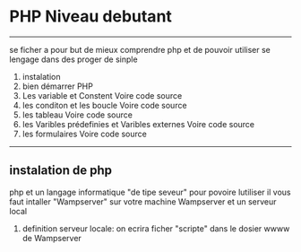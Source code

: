 # PHP Niveau debutant
***
se ficher a pour but de mieux comprendre php et de pouvoir utiliser se lengage dans des proger de sinple
1. instalation
2. bien démarrer PHP
3. Les variable et Constent Voire code source
4. les conditon et les boucle Voire code source
5. les tableau Voire code source
6. les Varibles prédefinies et Varibles externes Voire code source
7. les formulaires Voire code source
***
## instalation de php
php et un langage informatique "de tipe seveur" pour povoire lutiliser il vous faut intaller
"Wampserver" sur votre machine Wampserver et un serveur local
1. definition serveur locale:
on ecrira ficher "scripte" dans le dosier wwww de Wampserver
